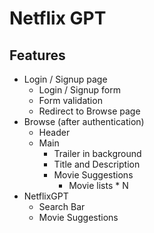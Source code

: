 # Netflix GPT

## Features

- Login / Signup page
  - Login / Signup form
  - Form validation
  - Redirect to Browse page
- Browse (after authentication)
  - Header
  - Main
    - Trailer in background
    - Title and Description
    - Movie Suggestions
      - Movie lists \* N
- NetflixGPT
  - Search Bar
  - Movie Suggestions
